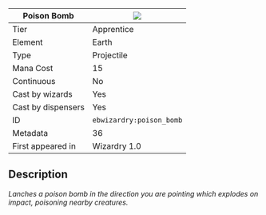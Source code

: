 | Poison Bomb |![](https://github.com/Electroblob77/Wizardry/blob/1.12.2/src/main/resources/assets/ebwizardry/textures/spells/ebwizardry:poison_bomb.png)|
|---|---|
| Tier | Apprentice |
| Element | Earth |
| Type | Projectile |
| Mana Cost | 15 |
| Continuous | No |
| Cast by wizards | Yes |
| Cast by dispensers | Yes |
| ID | `ebwizardry:poison_bomb` |
| Metadata | 36 |
| First appeared in | Wizardry 1.0 |
## Description
_Lanches a poison bomb in the direction you are pointing which explodes on impact, poisoning nearby creatures._